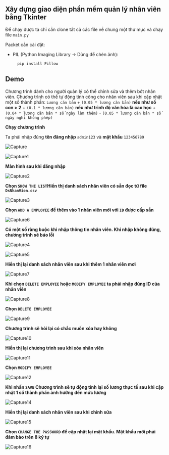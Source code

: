 
##  Xây dựng giao diện phần mềm quản lý nhân viên bằng Tkinter

Để chạy được ta chỉ cần clone tất cả các file về chung một thư mục và chạy file ```main.py```


Packet cần cài đặt:

- PIL (Python Imaging Library -> Dùng để chèn ảnh):  

        pip install Pillow
## Demo
Chương trình dành cho người quản lý có thể chỉnh sửa và thêm bớt nhân viên. Chương trình có thể tự động tính công cho nhân viên sau khi cập nhật một số thành phần:
```Lương căn bản``` + ```(0.05 * lương căn bản)``` **nếu như số con > 2** + ```(0.1 * lương căn bản)``` **nếu như trình độ văn hóa là cao học** + ```(0.04 * lương căn bản * số ngày làm thêm)``` - ```(0.05 * lương căn bản * số ngày nghỉ không phép)```


**Chạy chương trình**


Ta phải nhập đúng **tên đăng nhập** ```admin123``` và **mật khẩu** ```123456789```


![Capture](https://user-images.githubusercontent.com/82378378/165754109-9774a656-b7be-42e0-87f5-e1a13ec1ac57.PNG)


![Capture1](https://user-images.githubusercontent.com/82378378/165754107-f3391b18-82d5-4179-b407-6a4f008a0c38.PNG)


**Màn hình sau khi đăng nhập**


![Capture2](https://user-images.githubusercontent.com/82378378/165754103-fcd76ff2-544a-4ca6-8b0a-742eea6eac26.PNG)


**Chọn ```SHOW THE LIST```Hiển thị danh sách nhân viên có sẵn đọc từ file ```DsNhanVien.csv```**


![Capture3](https://user-images.githubusercontent.com/82378378/165754099-31d3332b-f3b7-4d35-a4da-9887f32adf2b.PNG)


**Chọn ```ADD A EMPLOYEE``` để thêm vào 1 nhân viên mới với ```ID``` được cấp sẵn**

![Capture6](https://user-images.githubusercontent.com/82378378/165754087-98be418b-9830-46e5-b2c0-9251a6b203b2.PNG)


**Có một số ràng buộc khi nhập thông tin nhân viên. Khi nhập không đúng, chương trình sẽ báo lỗi**


![Capture4](https://user-images.githubusercontent.com/82378378/165754097-25deb1cd-7b6e-4a22-abd3-12fc8f5872b5.PNG)



![Capture5](https://user-images.githubusercontent.com/82378378/165754093-94775c2b-7680-43a7-9340-cf8eeee4e483.PNG)



**Hiển thị lại danh sách nhân viên sau khi thêm 1 nhân viên mơi**


![Capture7](https://user-images.githubusercontent.com/82378378/165754082-67cab666-4720-4062-9af0-a977ff5efe09.PNG)



**Khi chọn ```DELETE EMPLOYEE``` hoặc ```MODIFY EMPLOYEE``` ta phải nhập đúng ID của nhân viên**


![Capture8](https://user-images.githubusercontent.com/82378378/165754081-d7b3c430-dafa-4341-beec-1d18e012540f.PNG)

**Chọn ```DELETE EMPLOYEE```**


![Capture9](https://user-images.githubusercontent.com/82378378/165754073-09e85089-4643-472e-9959-0db8a5c5ea66.PNG)

**Chương trình sẽ hỏi lại có chắc muốn xóa hay không**


![Capture10](https://user-images.githubusercontent.com/82378378/165754071-9266d7a5-30b5-4962-a6df-956a126a7a2a.PNG)


**Hiển thị lại chương trình sau khi xóa nhân viên**


![Capture11](https://user-images.githubusercontent.com/82378378/165754066-740f40ee-1fcd-432a-922c-6d1183477c16.PNG)


**Chọn ```MODIFY EMPLOYEE```**


![Capture12](https://user-images.githubusercontent.com/82378378/165754060-1579512e-972b-485f-ae93-4a8c72e32e7b.PNG)


**Khi nhấn ```SAVE``` Chương trình sẽ tự động tính lại số lương thực tế sau khi cập nhật 1 số thành phần ảnh hưởng đến mức lương**

![Capture14](https://user-images.githubusercontent.com/82378378/165754058-91d53f1a-1ad3-444a-ae7e-d8b2251aab7c.PNG)

**Hiển thị lại danh sách nhân viên sau khi chỉnh sửa**

![Capture15](https://user-images.githubusercontent.com/82378378/165754056-7fdc3483-64f2-4f80-8490-831916d8ff30.PNG)

**Chọn ```CHANGE THE PASSWORD``` để cập nhật lại mật khẩu. Mật khẩu mới phải đảm bảo trên 8 ký tự**


![Capture16](https://user-images.githubusercontent.com/82378378/165754041-418dd735-58a8-4269-9ac9-d238ec521e3f.PNG)
